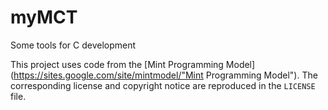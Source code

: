 myMCT
=====

Some tools for C development

This project uses code from the [Mint Programming Model](https://sites.google.com/site/mintmodel/"Mint Programming Model").  The corresponding license and copyright
notice are reproduced in the `LICENSE` file.

